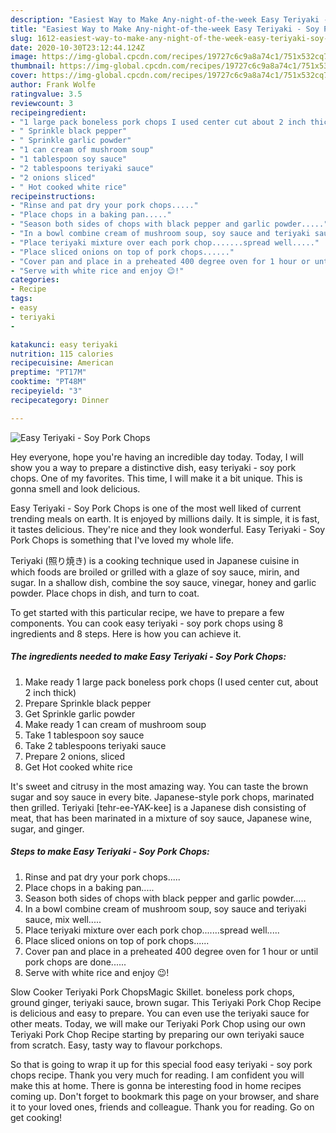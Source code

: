 ```yaml
---
description: "Easiest Way to Make Any-night-of-the-week Easy Teriyaki - Soy Pork Chops"
title: "Easiest Way to Make Any-night-of-the-week Easy Teriyaki - Soy Pork Chops"
slug: 1612-easiest-way-to-make-any-night-of-the-week-easy-teriyaki-soy-pork-chops
date: 2020-10-30T23:12:44.124Z
image: https://img-global.cpcdn.com/recipes/19727c6c9a8a74c1/751x532cq70/easy-teriyaki-soy-pork-chops-recipe-main-photo.jpg
thumbnail: https://img-global.cpcdn.com/recipes/19727c6c9a8a74c1/751x532cq70/easy-teriyaki-soy-pork-chops-recipe-main-photo.jpg
cover: https://img-global.cpcdn.com/recipes/19727c6c9a8a74c1/751x532cq70/easy-teriyaki-soy-pork-chops-recipe-main-photo.jpg
author: Frank Wolfe
ratingvalue: 3.5
reviewcount: 3
recipeingredient:
- "1 large pack boneless pork chops I used center cut about 2 inch thick"
- " Sprinkle black pepper"
- " Sprinkle garlic powder"
- "1 can cream of mushroom soup"
- "1 tablespoon soy sauce"
- "2 tablespoons teriyaki sauce"
- "2 onions sliced"
- " Hot cooked white rice"
recipeinstructions:
- "Rinse and pat dry your pork chops....."
- "Place chops in a baking pan....."
- "Season both sides of chops with black pepper and garlic powder....."
- "In a bowl combine cream of mushroom soup, soy sauce and teriyaki sauce, mix well....."
- "Place teriyaki mixture over each pork chop.......spread well....."
- "Place sliced onions on top of pork chops......"
- "Cover pan and place in a preheated 400 degree oven for 1 hour or until pork chops are done......"
- "Serve with white rice and enjoy 😉!"
categories:
- Recipe
tags:
- easy
- teriyaki
- 

katakunci: easy teriyaki  
nutrition: 115 calories
recipecuisine: American
preptime: "PT17M"
cooktime: "PT48M"
recipeyield: "3"
recipecategory: Dinner

---
```



![Easy Teriyaki - Soy Pork Chops](https://img-global.cpcdn.com/recipes/19727c6c9a8a74c1/751x532cq70/easy-teriyaki-soy-pork-chops-recipe-main-photo.jpg)

Hey everyone, hope you're having an incredible day today. Today, I will show you a way to prepare a distinctive dish, easy teriyaki - soy pork chops. One of my favorites. This time, I will make it a bit unique. This is gonna smell and look delicious.

Easy Teriyaki - Soy Pork Chops is one of the most well liked of current trending meals on earth. It is enjoyed by millions daily. It is simple, it is fast, it tastes delicious. They're nice and they look wonderful. Easy Teriyaki - Soy Pork Chops is something that I've loved my whole life.

Teriyaki (照り焼き) is a cooking technique used in Japanese cuisine in which foods are broiled or grilled with a glaze of soy sauce, mirin, and sugar. In a shallow dish, combine the soy sauce, vinegar, honey and garlic powder. Place chops in dish, and turn to coat.


To get started with this particular recipe, we have to prepare a few components. You can cook easy teriyaki - soy pork chops using 8 ingredients and 8 steps. Here is how you can achieve it.

<!--inarticleads1-->

##### The ingredients needed to make Easy Teriyaki - Soy Pork Chops:

1. Make ready 1 large pack boneless pork chops (I used center cut, about 2 inch thick)
1. Prepare  Sprinkle black pepper
1. Get  Sprinkle garlic powder
1. Make ready 1 can cream of mushroom soup
1. Take 1 tablespoon soy sauce
1. Take 2 tablespoons teriyaki sauce
1. Prepare 2 onions, sliced
1. Get  Hot cooked white rice


It&#39;s sweet and citrusy in the most amazing way. You can taste the brown sugar and soy sauce in every bite. Japanese-style pork chops, marinated then grilled. Teriyaki [tehr-ee-YAK-kee] is a Japanese dish consisting of meat, that has been marinated in a mixture of soy sauce, Japanese wine, sugar, and ginger. 

<!--inarticleads2-->

##### Steps to make Easy Teriyaki - Soy Pork Chops:

1. Rinse and pat dry your pork chops.....
1. Place chops in a baking pan.....
1. Season both sides of chops with black pepper and garlic powder.....
1. In a bowl combine cream of mushroom soup, soy sauce and teriyaki sauce, mix well.....
1. Place teriyaki mixture over each pork chop.......spread well.....
1. Place sliced onions on top of pork chops......
1. Cover pan and place in a preheated 400 degree oven for 1 hour or until pork chops are done......
1. Serve with white rice and enjoy 😉!


Slow Cooker Teriyaki Pork ChopsMagic Skillet. boneless pork chops, ground ginger, teriyaki sauce, brown sugar. This Teriyaki Pork Chop Recipe is delicious and easy to prepare. You can even use the teriyaki sauce for other meats. Today, we will make our Teriyaki Pork Chop using our own Teriyaki Pork Chop Recipe starting by preparing our own teriyaki sauce from scratch. Easy, tasty way to flavour porkchops. 

So that is going to wrap it up for this special food easy teriyaki - soy pork chops recipe. Thank you very much for reading. I am confident you will make this at home. There is gonna be interesting food in home recipes coming up. Don't forget to bookmark this page on your browser, and share it to your loved ones, friends and colleague. Thank you for reading. Go on get cooking!
